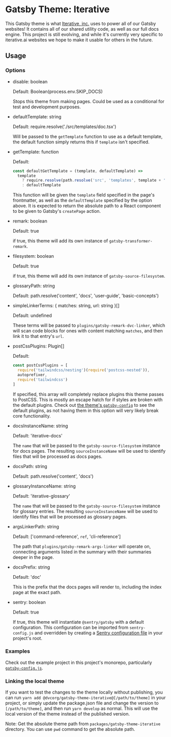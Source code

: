 # Gatsby Theme: Iterative

This Gatsby theme is what [Iterative, inc.](https://iterative.ai) uses to power
all of our Gatsby websites! It contains all of our shared utility code, as well
as our full docs engine. This project is still evolving, and while it's
currently very specific to iterative.ai websites we hope to make it usable for
others in the future.

## Usage

### Options

- disable: boolean

  Default: Boolean(process.env.SKIP_DOCS)

  Stops this theme from making pages. Could be used as a conditional for test
  and development purposes.

- defaultTemplate: string

  Default: require.resolve('./src/templates/doc.tsx')

  Will be passed to the `getTemplate` function to use as a default template, the
  default function simply returns this if `template` isn't specified.

- getTemplate: function

  Default:

  ```ts
  const defaultGetTemplate = (template, defaultTemplate) =>
    template
      ? require.resolve(path.resolve('src', 'templates', template + '.tsx'))
      : defaultTemplate
  ```

  This function will be given the `template` field specified in the page's
  frontmatter, as well as the `defaultTemplate` specified by the option above.
  It is expected to return the absolute path to a React component to be given to
  Gatsby's `createPage` action.

- remark: boolean

  Default: true

  if true, this theme will add its own instance of `gatsby-transformer-remark`.

- filesystem: boolean

  Default: true

  if true, this theme will add its own instance of `gatsby-source-filesystem`.

- glossaryPath: string

  Default: path.resolve('content', 'docs', 'user-guide', 'basic-concepts')

- simpleLinkerTerms: { matches: string, url: string }[]

  Default: undefined

  These terms will be passed to `plugins/gatsby-remark-dvc-linker`, which will
  scan code blocks for ones with content matching `matches`, and then link it to
  that entry's `url`.

- postCssPlugins: Plugin[]

  Default:

  ```js
  const postCssPlugins = [
    require('tailwindcss/nesting')(require('postcss-nested')),
    autoprefixer,
    require('tailwindcss')
  ]
  ```

  If specified, this array will completely replace plugins this theme passes to
  PostCSS. This is mostly an escape hatch for if styles are broken with the
  default plugins. Check out
  [the theme's `gatsby-config`](https://github.com/iterative/gatsby-theme-iterative/blob/main/packages/gatsby-theme-iterative/gatsby-config.js)
  to see the default plugins, as not having them in this option will very likely
  break core functionality.

- docsInstanceName: string

  Default: 'iterative-docs'

  The `name` that will be passed to the `gatsby-source-filesystem` instance for
  docs pages. The resulting `sourceInstanceName` will be used to identify files
  that will be processed as docs pages.

- docsPath: string

  Default: path.resolve('content', 'docs')

- glossaryInstanceName: string

  Default: 'iterative-glossary'

  The `name` that will be passed to the `gatsby-source-filesystem` instance for
  glossary entries. The resulting `sourceInstanceName` will be used to identify
  files that will be processed as glossary pages.

- argsLinkerPath: string

  Default: ['command-reference', `ref`, 'cli-reference']

  The path that `plugins/gatsby-remark-args-linker` will operate on, connecting
  arguments listed in the summary with their summaries deeper in the page.

- docsPrefix: string

  Default: 'doc'

  This is the prefix that the docs pages will render to, including the index
  page at the exact path.

- sentry: boolean

  Default: true

  If true, this theme will instantiate `@sentry/gatsby` with a default
  configuration. This configuration can be imported from `sentry-config.js` and
  overridden by creating a
  [Sentry configuration file](https://docs.sentry.io/platforms/javascript/guides/gatsby/#sentry-configuration-file)
  in your project's root.

### Examples

Check out the example project in this project's monorepo, particularly
[`gatsby-config.js`](https://github.com/iterative/gatsby-theme-iterative/blob/main/packages/example/gatsby-config.js).

### Linking the local theme

If you want to test the changes to the theme locally without publishing, you can
run `yarn add @dvcorg/gatsby-theme-iterative@[/path/to/theme]` in your project,
or simply update the package.json file and change the version to
`[/path/to/theme]`, and then run `yarn develop` as normal. This will use the
local version of the theme instead of the published version.

Note: Get the absolute theme path from `packages/gatsby-theme-iterative`
directory. You can use `pwd` command to get the absolute path.
